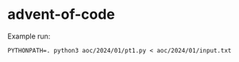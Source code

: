 # advent-of-code


Example run:
```
PYTHONPATH=. python3 aoc/2024/01/pt1.py < aoc/2024/01/input.txt
```